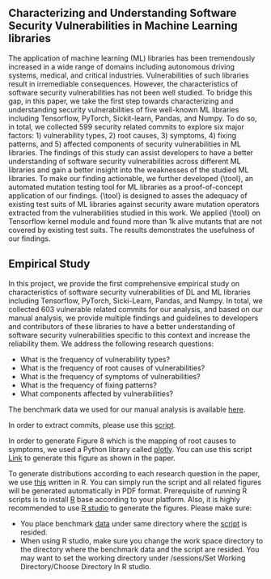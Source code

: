 ## Characterizing and Understanding Software Security Vulnerabilities in Machine Learning libraries

The application of machine learning (ML) libraries has been tremendously increased in a wide range of domains including autonomous driving systems, medical, and critical industries. Vulnerabilities of such libraries result in irremediable consequences. However, the characteristics of software security vulnerabilities has not been well studied. To bridge this gap, in this paper, we take the first step towards characterizing and understanding security vulnerabilities of five well-known ML libraries including Tensorflow, PyTorch, Sickit-learn, Pandas, and Numpy. To do so, in total, we collected 599 security related commits to explore six major factors: 1) vulnerability types, 2) root causes, 3) symptoms, 4) fixing patterns, and 5) affected components of security vulnerabilities in ML libraries. The findings of this study can assist developers to have a better understanding of software security vulnerabilities across different ML libraries and gain a better insight into the weaknesses of the studied ML libraries. To make our finding actionable, we further developed {\tool}, an automated mutation testing tool for ML libraries as a proof-of-concept application of our findings. {\tool} is designed to asses the adequacy of existing test suits of ML libraries against security aware mutation operators extracted from the vulnerabilities studied in this work. We applied {\tool} on Tensorflow kernel module and found more than 1k alive mutants that are not covered by existing test suits. The results demonstrates the usefulness of our findings.

## Empirical Study
In this project, we provide the first comprehensive empirical study on characteristics of software security vulnerabilities of DL and ML libraries including Tensorflow, PyTorch, Sicki-Learn, Pandas, and Numpy. In total, we collected 603 vulnerable related commits for our analysis, and based on our manual analysis, we provide multiple findings and guidelines to developers and contributors of these libraries to have a better understanding of software security vulnerabilities specific to this context and increase the reliability them. We address the following research questions:

* What is the frequency of vulnerability types?
* What is the frequency of root causes of vulnerabilities?
* What is the frequency of symptoms of vulnerabilities?
* What is the frequency of fixing patterns?
* What components affected by vulnerabilities?

The benchmark data we used for our manual analysis is available [here](https://github.com/cse19922021/Deep-Learning-Security-Vulnerabilities/blob/main/workflow.csv).

In order to extract commits, please use this [script](https://github.com/cse19922021/Deep-Learning-Security-Vulnerabilities/blob/main/fetch_commits.py).

In order to generate Figure 8 which is the mapping of root causes to symptoms, we used a Python library called [plotly](https://plotly.com/). You can use this script [Link](https://cse19922021.github.io/Deep-Learning-Security-Vulnerabilities/rootcauseSymptom.html) to generate this figure as shown in the paper.

To generate distributions according to each research question in the paper, we use [this](https://github.com/cse19922021/Deep-Learning-Security-Vulnerabilities/blob/main/generate_figs.R) written in R. You can simply run the script and all related figures will be generated automatically in PDF format. Prerequisite of running R scripts is to install [R](https://www.r-project.org/) base according to your platform. Also, it is highly recommended to use [R studio](https://www.rstudio.com/) to generate the figures. Please make sure:

* You place benchmark [data](https://github.com/cse19922021/Deep-Learning-Security-Vulnerabilities/blob/main/benchmark.csv) under same directory where the [script](https://github.com/cse19922021/Deep-Learning-Security-Vulnerabilities/blob/main/generate_figs.R) is resided.
* When using R studio, make sure you change the work space directory to the directory where the benchmark data and the script are resided. You may want to set the working directory under /sessions/Set Working Directory/Choose Directory In R studio. 
